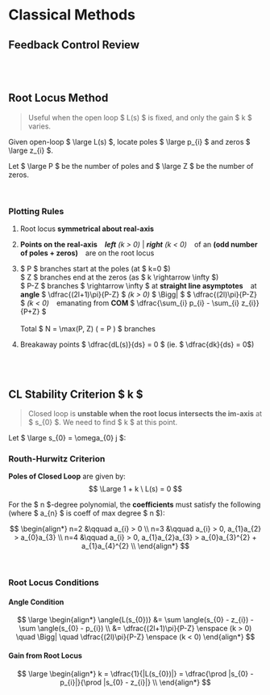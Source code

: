 # Classical Methods

## Feedback Control Review

</br>
</br>

## Root Locus Method

> Useful when the open loop $ L(s) $ is fixed, and only the gain $ k $ varies.

Given open-loop $ \large L(s) $, locate poles $ \large p_{i} $ and zeros $ \large z_{i} $.

Let $ \large P $ be the number of poles and $ \large Z $ be the number of zeros.

</br>

### Plotting Rules

1) Root locus **symmetrical about real-axis**

2) **Points on the real-axis** &ensp; ***left*** *(k > 0)* | ***right*** *(k < 0)* &ensp; of an **(odd number of poles + zeros)** &ensp; are on the root locus

3) $ P $ branches start at the poles (at $ k=0 $) </br>
$ Z $ branches end at the zeros (as $ k \rightarrow \infty $) </br>
$ P-Z $ branches $ \rightarrow \infty $ at **straight line asymptotes** &ensp; at **angle** $ \dfrac{(2l+1)\pi}{P-Z} $ *(k > 0)* $ \Bigg| $ $ \dfrac{(2l)\pi}{P-Z} $ *(k < 0)* &ensp; emanating from **COM** $ \dfrac{\sum_{i} p_{i} - \sum_{i} z_{i}}{P+Z} $ </br> </br>
Total $ N = \max(P, Z) ( = P ) $ branches

4) Breakaway points $ \dfrac{dL(s)}{ds} = 0 $ (ie. $ \dfrac{dk}{ds} = 0$)



</br> </br>

## CL Stability Criterion $ k $

> Closed loop is **unstable when the root locus intersects the im-axis** at $ s_{0} $. We need to find $ k $ at this point.

Let $ \large s_{0} = \omega_{0} j $:

### Routh-Hurwitz Criterion

**Poles of Closed Loop** are given by:
$$ \Large 1 + k \ L(s) = 0 $$

For the $ n $-degree polynomial, the **coefficients** must satisfy the following (where $ a_{n} $ is coeff of max degree $ n $):

$$
\begin{align*}
n=2 &\qquad a_{i} > 0 \\
n=3 &\qquad a_{i} > 0, a_{1}a_{2} > a_{0}a_{3} \\
n=4 &\qquad a_{i} > 0, a_{1}a_{2}a_{3} > a_{0}a_{3}^{2} + a_{1}a_{4}^{2} \\
\end{align*}
$$

</br>

### Root Locus Conditions

#### Angle Condition

$$ \large
\begin{align*}
\angle{L(s_{0})} &= \sum \angle(s_{0} - z_{i}) - \sum \angle(s_{0} - p_{i}) \\
&= \dfrac{(2l+1)\pi}{P-Z} \enspace (k > 0) \quad \Bigg| \quad \dfrac{(2l)\pi}{P-Z} \enspace (k < 0) 
\end{align*}
$$

#### Gain from Root Locus

$$ \large 
\begin{align*}
k = \dfrac{1}{|L(s_{0})|} = \dfrac{\prod |s_{0} - p_{i}|}{\prod |s_{0} - z_{i}|} \\
\end{align*}
$$







